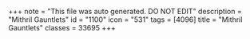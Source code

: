 +++
note = "This file was auto generated. DO NOT EDIT"
description = "Mithril Gauntlets"
id = "1100"
icon = "531"
tags = [4096]
title = "Mithril Gauntlets"
classes = 33695
+++
